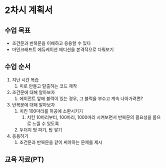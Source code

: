 # 2차시 계획서

## 수업 목표

* 조건문과 반복문을 이해하고 응용할 수 있다
* 마인크래프트 에듀케이션 에디션을 본격적으로 다뤄보기

## 수업 순서

1. 지난 시간 복습
   1. 미로 만들고 탈출하는 코드 제작
2. 조건문에 대해 알아보자
   1. 에이전트 앞에 블럭이 있는 경우, 그 블럭을 부수고 계속 나아가려면?
3. 반복문에 대해 알아보자
   1. 치킨 100마리를 허공에 소환시키기
      1. 치킨 10마리부터, 100마리, 1000마리 시켜보면서 반복문의 필요성을 몸으로 느낄 수 있도록
   2. 두더지 땅 파기, 탑 쌓기
4. 응용하기
   1. 조건문과 반복문을 같이 써야하는 문제를 제시

## 교육 자료(PT)

